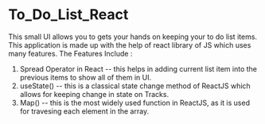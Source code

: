 # To_Do_List_React
This small UI allows you to gets your hands on keeping your to do list items. This application is made up with the help of react library of JS which uses many features.
The Features Include :

1. Spread Operator in React -- this helps in adding current list item into the previous items to show all of them in UI.
2. useState() -- this is a classical state change method of ReactJS which allows for keeping change in state on Tracks.
3. Map() -- this is the most widely used function in ReactJS, as it is used for travesing each element in the array.
